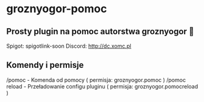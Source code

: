 # groznyogor-pomoc
## Prosty plugin na pomoc autorstwa groznyogor 🥒

Spigot: spigotlink-soon
Discord: http://dc.xomc.pl

## Komendy i permisje
/pomoc - Komenda od pomocy ( permisja: groznyogor.pomoc )
/pomoc reload - Przeładowanie configu pluginu ( permisja: groznyogor.pomocreload )
